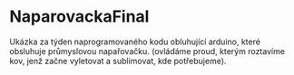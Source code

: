# NaparovackaFinal

Ukázka za týden naprogramovaného kodu obluhující arduino, které obsluhuje průmyslovou napařovačku. (ovládáme proud, kterým roztavíme kov, jenž začne vyletovat a sublimovat, kde potřebujeme).
